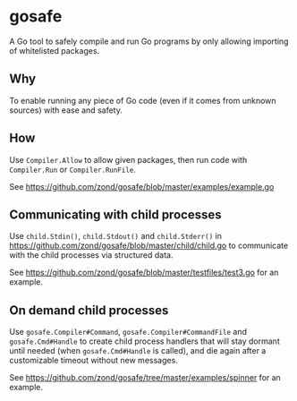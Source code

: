 # gosafe

A Go tool to safely compile and run Go programs by only allowing importing of whitelisted packages.

## Why

To enable running any piece of Go code (even if it comes from unknown sources) with ease and safety.

## How

Use `Compiler.Allow` to allow given packages, then run code with `Compiler.Run` or `Compiler.RunFile`.

See https://github.com/zond/gosafe/blob/master/examples/example.go

## Communicating with child processes

Use `child.Stdin()`, `child.Stdout()` and `child.Stderr()` in https://github.com/zond/gosafe/blob/master/child/child.go to communicate with the child processes via structured data. 

See https://github.com/zond/gosafe/blob/master/testfiles/test3.go for an example.

## On demand child processes

Use `gosafe.Compiler#Command`, `gosafe.Compiler#CommandFile` and `gosafe.Cmd#Handle` to create child process handlers that will stay dormant until needed (when `gosafe.Cmd#Handle` is called), and die again after a customizable timeout without new messages.

See https://github.com/zond/gosafe/tree/master/examples/spinner for an example.